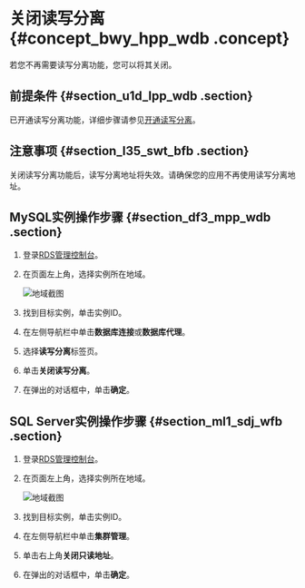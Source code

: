 # 关闭读写分离 {#concept_bwy_hpp_wdb .concept}

若您不再需要读写分离功能，您可以将其关闭。

## 前提条件 {#section_u1d_lpp_wdb .section}

已开通读写分离功能，详细步骤请参见[开通读写分离](intl.zh-CN/用户指南/读写分离/开通读写分离.md#)。

## 注意事项 {#section_l35_swt_bfb .section}

关闭读写分离功能后，读写分离地址将失效。请确保您的应用不再使用读写分离地址。

## MySQL实例操作步骤 {#section_df3_mpp_wdb .section}

1.  登录[RDS管理控制台](https://rdsnew.console.aliyun.com)。
2.  在页面左上角，选择实例所在地域。

    ![地域截图](http://static-aliyun-doc.oss-cn-hangzhou.aliyuncs.com/assets/img/7882/154745609237169_zh-CN.png)

3.  找到目标实例，单击实例ID。
4.  在左侧导航栏中单击**数据库连接**或**数据库代理**。
5.  选择**读写分离**标签页。
6.  单击**关闭读写分离**。
7.  在弹出的对话框中，单击**确定**。

## SQL Server实例操作步骤 {#section_ml1_sdj_wfb .section}

1.  登录[RDS管理控制台](https://rdsnew.console.aliyun.com)。
2.  在页面左上角，选择实例所在地域。

    ![地域截图](http://static-aliyun-doc.oss-cn-hangzhou.aliyuncs.com/assets/img/7882/154745609237169_zh-CN.png)

3.  找到目标实例，单击实例ID。
4.  在左侧导航栏中单击**集群管理**。
5.  单击右上角**关闭只读地址**。
6.  在弹出的对话框中，单击**确定**。

